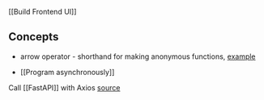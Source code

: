 [[Build Frontend UI]]

## Concepts
- arrow operator - shorthand for making anonymous functions, [example](https://zellwk.com/blog/es6/#arrow-functions)

* [[Program asynchronously]]

Call [[FastAPI]] with Axios [source](https://levelup.gitconnected.com/all-possible-ways-of-making-an-api-call-in-plain-javascript-c0dee3c11b8b)
